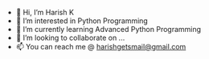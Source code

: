 - 👋 Hi, I’m Harish K
- 👀 I’m interested in Python Programming
- 🌱 I’m currently learning Advanced Python Programming
- 💞️ I’m looking to collaborate on ...
- 📫 You can reach me @ harishgetsmail@gmail.com

<!---
kharishgit/kharishgit is a ✨ special ✨ repository because its `README.md` (this file) appears on your GitHub profile.
You can click the Preview link to take a look at your changes.
--->
